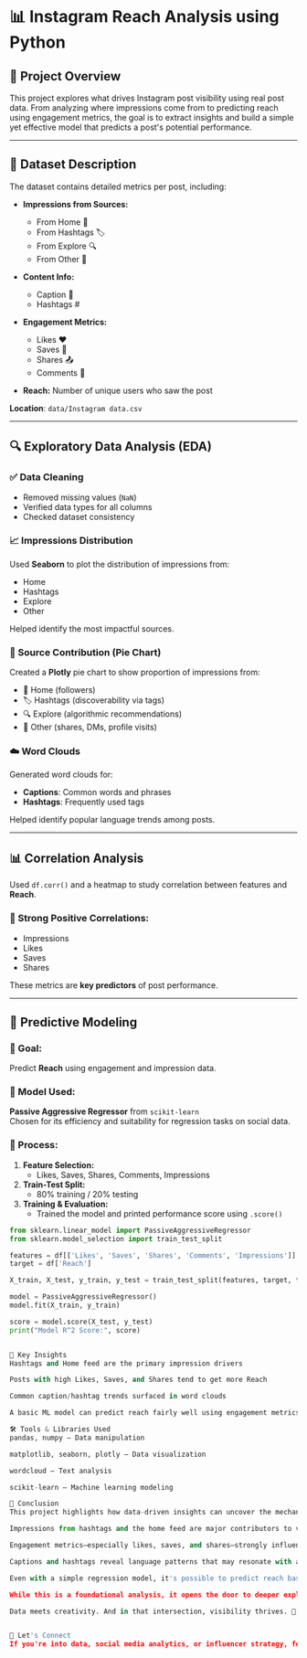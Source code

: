 # 📊 Instagram Reach Analysis using Python

## 🚀 Project Overview

This project explores what drives Instagram post visibility using real post data. From analyzing where impressions come from to predicting reach using engagement metrics, the goal is to extract insights and build a simple yet effective model that predicts a post's potential performance.

---

## 📂 Dataset Description

The dataset contains detailed metrics per post, including:

- **Impressions from Sources:**
  - From Home 📱
  - From Hashtags 🏷️
  - From Explore 🔍
  - From Other 💬

- **Content Info:**
  - Caption 📝
  - Hashtags #

- **Engagement Metrics:**
  - Likes ❤️
  - Saves 🔖
  - Shares 📤
  - Comments 💬

- **Reach:** Number of unique users who saw the post

**Location**: `data/Instagram data.csv`

---

## 🔍 Exploratory Data Analysis (EDA)

### ✅ Data Cleaning
- Removed missing values (`NaN`)
- Verified data types for all columns
- Checked dataset consistency

### 📈 Impressions Distribution
Used **Seaborn** to plot the distribution of impressions from:
- Home
- Hashtags
- Explore
- Other

Helped identify the most impactful sources.

### 🥧 Source Contribution (Pie Chart)
Created a **Plotly** pie chart to show proportion of impressions from:
- 📱 Home (followers)
- 🏷️ Hashtags (discoverability via tags)
- 🔍 Explore (algorithmic recommendations)
- 💬 Other (shares, DMs, profile visits)

### ☁️ Word Clouds
Generated word clouds for:
- **Captions**: Common words and phrases
- **Hashtags**: Frequently used tags

Helped identify popular language trends among posts.

---

## 📊 Correlation Analysis

Used `df.corr()` and a heatmap to study correlation between features and **Reach**.

### 📌 Strong Positive Correlations:
- Impressions
- Likes
- Saves
- Shares

These metrics are **key predictors** of post performance.

---

## 🧠 Predictive Modeling

### 🎯 Goal:
Predict **Reach** using engagement and impression data.

### 🔧 Model Used:
**Passive Aggressive Regressor** from `scikit-learn`  
Chosen for its efficiency and suitability for regression tasks on social data.

### 🧪 Process:
1. **Feature Selection:**  
   - Likes, Saves, Shares, Comments, Impressions
2. **Train-Test Split:**
   - 80% training / 20% testing
3. **Training & Evaluation:**
   - Trained the model and printed performance score using `.score()`

```python
from sklearn.linear_model import PassiveAggressiveRegressor
from sklearn.model_selection import train_test_split

features = df[['Likes', 'Saves', 'Shares', 'Comments', 'Impressions']]
target = df['Reach']

X_train, X_test, y_train, y_test = train_test_split(features, target, test_size=0.2, random_state=42)

model = PassiveAggressiveRegressor()
model.fit(X_train, y_train)

score = model.score(X_test, y_test)
print("Model R^2 Score:", score)


📌 Key Insights
Hashtags and Home feed are the primary impression drivers

Posts with high Likes, Saves, and Shares tend to get more Reach

Common caption/hashtag trends surfaced in word clouds

A basic ML model can predict reach fairly well using engagement metrics

🛠 Tools & Libraries Used
pandas, numpy – Data manipulation

matplotlib, seaborn, plotly – Data visualization

wordcloud – Text analysis

scikit-learn – Machine learning modeling

🧾 Conclusion
This project highlights how data-driven insights can uncover the mechanics of Instagram reach. Through exploratory analysis and machine learning, we found that:

Impressions from hashtags and the home feed are major contributors to visibility.

Engagement metrics—especially likes, saves, and shares—strongly influence how widely a post is seen.

Captions and hashtags reveal language patterns that may resonate with audiences.

Even with a simple regression model, it's possible to predict reach based on user interaction data.

While this is a foundational analysis, it opens the door to deeper exploration—like incorporating sentiment analysis, timing strategies, and content type. By understanding what drives performance, creators and marketers can better tailor their content for maximum impact.

Data meets creativity. And in that intersection, visibility thrives. 🚀


👋 Let's Connect
If you're into data, social media analytics, or influencer strategy, feel free to reach out!
